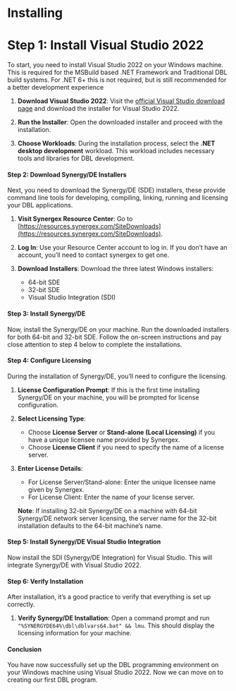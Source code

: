 # Installing

# Step 1: Install Visual Studio 2022

To start, you need to install Visual Studio 2022 on your Windows machine. This is required for the MSBuild based .NET Framework and Traditional DBL build systems. For .NET 6+ this is not required, but is still recommended for a better development experience

1. **Download Visual Studio 2022**: Visit the [official Visual Studio download page](https://visualstudio.microsoft.com/downloads/) and download the installer for Visual Studio 2022.

2. **Run the Installer**: Open the downloaded installer and proceed with the installation.

3. **Choose Workloads**: During the installation process, select the **.NET desktop development** workload. This workload includes necessary tools and libraries for DBL development.

#### Step 2: Download Synergy/DE Installers

Next, you need to download the Synergy/DE (SDE) installers, these provide command line tools for developing, compiling, linking, running and licensing your DBL applications.

1. **Visit Synergex Resource Center**: Go to [https://resources.synergex.com/SiteDownloads](https://resources.synergex.com/SiteDownloads).

2. **Log In**: Use your Resource Center account to log in. If you don’t have an account, you’ll need to contact synergex to get one.

3. **Download Installers**: Download the three latest Windows installers:
   - 64-bit SDE
   - 32-bit SDE
   - Visual Studio Integration (SDI)

#### Step 3: Install Synergy/DE

Now, install the Synergy/DE on your machine. Run the downloaded installers for both 64-bit and 32-bit SDE. Follow the on-screen instructions and pay close attention to step 4 below to complete the installations.

#### Step 4: Configure Licensing

During the installation of Synergy/DE, you’ll need to configure the licensing.

1. **License Configuration Prompt**: If this is the first time installing Synergy/DE on your machine, you will be prompted for license configuration.

2. **Select Licensing Type**:
   - Choose **License Server** or **Stand-alone (Local Licensing)** if you have a unique licensee name provided by Synergex.
   - Choose **License Client** if you need to specify the name of a license server.

3. **Enter License Details**:
   - For License Server/Stand-alone: Enter the unique licensee name given by Synergex.
   - For License Client: Enter the name of your license server.

   **Note**: If installing 32-bit Synergy/DE on a machine with 64-bit Synergy/DE network server licensing, the server name for the 32-bit installation defaults to the 64-bit machine’s name.

#### Step 5: Install Synergy/DE Visual Studio Integration

Now install the SDI (Synergy/DE Integration) for Visual Studio. This will integrate Synergy/DE with Visual Studio 2022.

#### Step 6: Verify Installation

After installation, it’s a good practice to verify that everything is set up correctly.

1. **Verify Synergy/DE Installation**: Open a command prompt and run `"%SYNERGYDE64%\dbl\dblvars64.bat" && lmu`. This should display the licensing information for your machine.
   
#### Conclusion

You have now successfully set up the DBL programming environment on your Windows machine using Visual Studio 2022. Now we can move on to creating our first DBL program.
